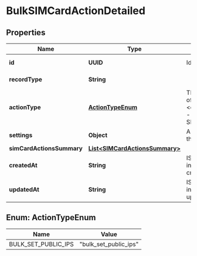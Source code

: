 

# BulkSIMCardActionDetailed


## Properties

| Name | Type | Description | Notes |
|------------ | ------------- | ------------- | -------------|
|**id** | **UUID** | Identifies the resource. |  [optional] [readonly] |
|**recordType** | **String** |  |  [optional] [readonly] |
|**actionType** | [**ActionTypeEnum**](#ActionTypeEnum) | The operation type. It can be one of the following: &lt;br/&gt; &lt;ul&gt; &lt;li&gt;&lt;code&gt;bulk_set_public_ips&lt;/code&gt; - set a public IP for each specified SIM card.&lt;/li&gt; &lt;/ul&gt; |  [optional] [readonly] |
|**settings** | **Object** | A JSON object representation of the bulk action payload. |  [optional] [readonly] |
|**simCardActionsSummary** | [**List&lt;SIMCardActionsSummary&gt;**](SIMCardActionsSummary.md) |  |  [optional] |
|**createdAt** | **String** | ISO 8601 formatted date-time indicating when the resource was created. |  [optional] [readonly] |
|**updatedAt** | **String** | ISO 8601 formatted date-time indicating when the resource was updated. |  [optional] [readonly] |



## Enum: ActionTypeEnum

| Name | Value |
|---- | -----|
| BULK_SET_PUBLIC_IPS | &quot;bulk_set_public_ips&quot; |



